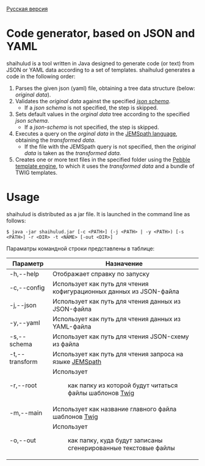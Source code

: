 [Русская версия](README_ru.md)

# Code generator, based on JSON and YAML 

shaihulud is a tool written in Java designed to generate code (or text) from JSON or YAML data according to a set of templates. shaihulud generates a code in the following order:
1. Parses the given json (yaml) file, obtaining a tree data structure (below: *original data*).
1. Validates the *original data* against the specified [*json schema*](https://json-schema.org/).
   * If a *json schema* is not specified, the step is skipped.
1. Sets default values in the *orginal data* tree according to the specified *json schema*.
   * If a *json-schema* is not specified, the step is skipped.
1. Executes a query on the *orginal data* in the [JEMSpath language](https://jmespath.org/), obtaining the *transformed data*.
   * If the file with the JEMSpath query is not specified, then the *original data* is taken as the *transformed data*.
1. Creates one or more text files in the specified folder using the [Pebble template engine](https://pebbletemplates.io/), to which it uses the *transformed data* and a bundle of TWIG templates.


# Usage

shaihulud is distributed as a jar file. It is launched in the command line as follows:

`$ java -jar shaihulud.jar [-c <PATH>] (-j <PATH> | -y <PATH>) [-s <PATH>] -r <DIR> -t <NAME> [-out <DIR>]`

Параматры командной строки представлены в таблице:

Параметр | Назначение
---------|----------------------------------------
-h,--help | Отображает справку по запуску
-c,--config <PATH> | Использует <PATH> как путь для чтения кофигурационных данных из JSON-файла
-j,--json <PATH> | Использует <PATH> как путь для чтения данных из JSON-файла
-y,--yaml <PATH> | Использует <PATH> как путь для чтения данных из YAML-файла
-s,--schema <PATH> | Использует <PATH> как путь для чтения JSON-схему из файла
-t,--transform <PATH> | Использует <PATH> как путь для чтения запроса на языке [JEMSpath](https://jmespath.org/)
-r,--root <DIR> | Использует <DIR> как папку из которой будут читаться файлы шаблонов [Twig](https://pebbletemplates.io/)
-m,--main <NAME> | Использует <NAME> как название главного файла шаблонов [Twig](https://pebbletemplates.io/)
-o,--out <DIR> | Использует <DIR> как папку, куда будут записаны сгенерированные текстовые файлы
